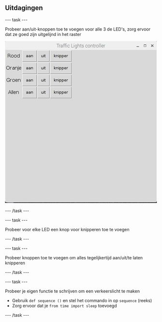 ## Uitdagingen

\--- task \---

Probeer aan/uit-knoppen toe te voegen voor alle 3 de LED's, zorg ervoor dat ze goed zijn uitgelijnd in het raster

![](images/guizero-4.png)

\--- /task \---

\--- task \---

Probeer voor elke LED een knop voor knipperen toe te voegen

\--- /task \---

\--- task \---

Probeer knoppen toe te voegen om alles tegelijkertijd aan/uit/te laten knipperen

\--- /task \---

\--- task \---

Probeer je eigen functie te schrijven om een verkeerslicht te maken

- Gebruik `def sequence ()` en stel het commando in op `sequence` (reeks)
- Zorg ervoor dat je `from time import sleep` toevoegd

\--- /task \---